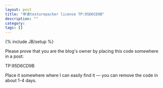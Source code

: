 ```yaml
---
layout: post
title: "申请texturepacker license TP:95D6CD9B"
description: ""
category: 
tags: []
---
```

{% include JB/setup %}

Please prove that you are the blog's owner by placing this code somewhere in a post:  

TP:95D6CD9B  

Place it somewhere where I can easily find it — you can remove the code in about 1-4 days.  
